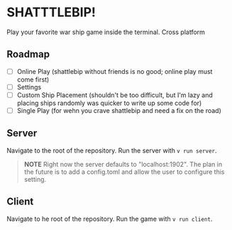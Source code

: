 # SHATTTLEBIP!
Play your favorite war ship game inside the terminal. Cross platform

## Roadmap
- [ ] Online Play (shattlebip without friends is no good; online play must come first)
- [ ] Settings
- [ ] Custom Ship Placement (shouldn't be too difficult, but I'm lazy and placing ships randomly was quicker to write up some code for)
- [ ] Single Play (for wehn you crave shattlebip and need a fix on the road)

## Server
Navigate to the root of the repository.
Run the server with `v run server`.
> **NOTE**
> Right now the server defaults to "localhost:1902".
> The plan in the future is to add a config.toml and allow the user to configure this setting.

## Client
Navigate to he root of the repository.
Run the game with `v run client`.